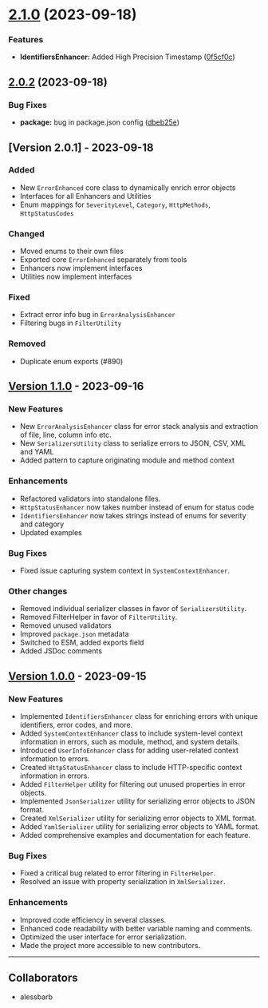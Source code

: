 # [2.1.0](https://github.com/labrynx/error-enhanced/compare/v2.0.2...v2.1.0) (2023-09-18)


### Features

* **IdentifiersEnhancer:** Added High Precision Timestamp ([0f5cf0c](https://github.com/labrynx/error-enhanced/commit/0f5cf0ca823a3e952d4141291828eb0035cff86c))

## [2.0.2](https://github.com/labrynx/error-enhanced/compare/v2.0.1...v2.0.2) (2023-09-18)


### Bug Fixes

* **package:** bug in package.json config ([dbeb25e](https://github.com/labrynx/error-enhanced/commit/dbeb25ec9ed892b3282927a23627ca4e694c476e))

## [Version 2.0.1] - 2023-09-18

### Added

- New `ErrorEnhanced` core class to dynamically enrich error objects
- Interfaces for all Enhancers and Utilities
- Enum mappings for `SeverityLevel`, `Category`, `HttpMethods`, `HttpStatusCodes`

### Changed

- Moved enums to their own files
- Exported core `ErrorEnhanced` separately from tools
- Enhancers now implement interfaces
- Utilities now implement interfaces

### Fixed

- Extract error info bug in `ErrorAnalysisEnhancer`
- Filtering bugs in `FilterUtility`

### Removed

- Duplicate enum exports (#890)

## [Version 1.1.0] - 2023-09-16

### New Features

- New `ErrorAnalysisEnhancer` class for error stack analysis and extraction of file, line, column info etc.
- New `SerializersUtility` class to serialize errors to JSON, CSV, XML and YAML
- Added pattern to capture originating module and method context

### Enhancements

- Refactored validators into standalone files.
- `HttpStatusEnhancer` now takes number instead of enum for status code
- `IdentifiersEnhancer` now takes strings instead of enums for severity and category
- Updated examples

### Bug Fixes

- Fixed issue capturing system context in `SystemContextEnhancer`.

### Other changes

- Removed individual serializer classes in favor of `SerializersUtility`.
- Removed FilterHelper in favor of `FilterUtility`.
- Removed unused validators
- Improved `package.json` metadata
- Switched to ESM, added exports field
- Added JSDoc comments

## [Version 1.0.0] - 2023-09-15

### New Features

- Implemented `IdentifiersEnhancer` class for enriching errors with unique identifiers, error codes, and more.
- Added `SystemContextEnhancer` class to include system-level context information in errors, such as module, method, and system details.
- Introduced `UserInfoEnhancer` class for adding user-related context information to errors.
- Created `HttpStatusEnhancer` class to include HTTP-specific context information in errors.
- Added `FilterHelper` utility for filtering out unused properties in error objects.
- Implemented `JsonSerializer` utility for serializing error objects to JSON format.
- Created `XmlSerializer` utility for serializing error objects to XML format.
- Added `YamlSerializer` utility for serializing error objects to YAML format.
- Added comprehensive examples and documentation for each feature.

### Bug Fixes

- Fixed a critical bug related to error filtering in `FilterHelper`.
- Resolved an issue with property serialization in `XmlSerializer`.

### Enhancements

- Improved code efficiency in several classes.
- Enhanced code readability with better variable naming and comments.
- Optimized the user interface for error serialization.
- Made the project more accessible to new contributors.

---

## Collaborators

- alessbarb

[Version 1.0.0]: https://github.com/labrynx/error-enhanced/releases/tag/v1.0.0
[Version 1.1.0]: https://github.com/labrynx/error-enhanced/releases/tag/v1.1.0
[Version 2.0.0]: https://github.com/labrynx/error-enhanced/releases/tag/v2.0.0

